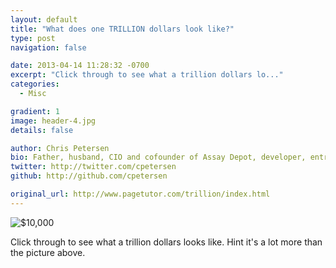```yaml
---
layout: default
title: "What does one TRILLION dollars look like?"
type: post
navigation: false

date: 2013-04-14 11:28:32 -0700
excerpt: "Click through to see what a trillion dollars lo..."
categories:
  - Misc

gradient: 1
image: header-4.jpg
details: false

author: Chris Petersen
bio: Father, husband, CIO and cofounder of Assay Depot, developer, entrepreneur and technologist.
twitter: http://twitter.com/cpetersen
github: http://github.com/cpetersen

original_url: http://www.pagetutor.com/trillion/index.html
---
```



  ![$10,000](/attachments/638482a95e885b41eb09f16481802b17/image.png) 

 Click through to see what a trillion dollars looks like. Hint it's a lot more than the picture above.

